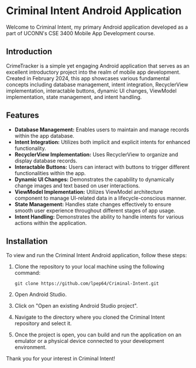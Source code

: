 # Criminal Intent Android Application

Welcome to Criminal Intent, my primary Android application developed as a part of UCONN's CSE 3400 Mobile App Development course. 

## Introduction

CrimeTracker is a simple yet engaging Android application that serves as an excellent introductory project into the realm of mobile app development. Created in February 2024, this app showcases various fundamental concepts including database management, intent integration, RecyclerView implementation, interactable buttons, dynamic UI changes, ViewModel implementation, state management, and intent handling.

## Features

- **Database Management:** Enables users to maintain and manage records within the app database.
- **Intent Integration:** Utilizes both implicit and explicit intents for enhanced functionality.
- **RecyclerView Implementation:** Uses RecyclerView to organize and display database records.
- **Interactable Buttons:** Users can interact with buttons to trigger different functionalities within the app.
- **Dynamic UI Changes:** Demonstrates the capability to dynamically change images and text based on user interactions.
- **ViewModel Implementation:** Utilizes ViewModel architecture component to manage UI-related data in a lifecycle-conscious manner.
- **State Management:** Handles state changes effectively to ensure smooth user experience throughout different stages of app usage.
- **Intent Handling:** Demonstrates the ability to handle intents for various actions within the application.

## Installation

To view and run the Criminal Intent Android application, follow these steps:

1. Clone the repository to your local machine using the following command:
   ```
   git clone https://github.com/lpep64/Criminal-Intent.git
   ```

2. Open Android Studio.

3. Click on "Open an existing Android Studio project".

4. Navigate to the directory where you cloned the Criminal Intent repository and select it.

5. Once the project is open, you can build and run the application on an emulator or a physical device connected to your development environment.

Thank you for your interest in Criminal Intent!
